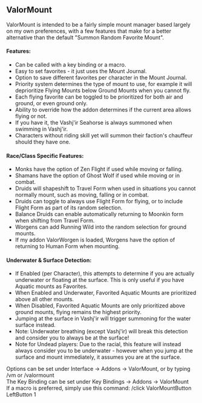 ValorMount
---

ValorMount is intended to be a fairly simple mount manager based largely on my own preferences, with a few features that make for a better alternative than the default "Summon Random Favorite Mount".

#### Features:
- Can be called with a key binding or a macro.
- Easy to set favorites - it just uses the Mount Journal.
- Option to save different favorites per character in the Mount Journal.
- Priority system determines the type of mount to use, for example it will deprioritize Flying Mounts below Ground Mounts when you cannot fly.
- Each flying favorite can be toggled to be prioritized for both air and ground, or even ground only.
- Ability to override how the addon determines if the current area allows flying or not.
- If you have it, the Vashj'ir Seahorse is always summoned when swimming in Vashj'ir.
- Characters without riding skill yet will summon their faction's chauffeur should they have one.

#### Race/Class Specific Features:
- Monks have the option of Zen Flight if used while moving or falling.
- Shamans have the option of Ghost Wolf if used while moving or in combat.
- Druids will shapeshift to Travel Form when used in situations you cannot normally mount, such as moving, falling or in combat.
- Druids can toggle to always use Flight Form for flying, or to include Flight Form as part of its random selection.
- Balance Druids can enable automatically returning to Moonkin form when shifting from Travel Form.
- Worgens can add Running Wild into the random selection for ground mounts.
- If my addon ValorWorgen is loaded, Worgens have the option of returning to Human Form when mounting.

#### Underwater & Surface Detection:
- If Enabled (per Character), this attempts to determine if you are actually underwater or floating at the surface. This is only useful if you have Aquatic mounts as Favorites.
- When Enabled and Underwater, Favorited Aquatic Mounts are prioritized above all other mounts.
- When Disabled, Favorited Aquatic Mounts are only prioritized above ground mounts, flying remains the highest priority.
- Jumping at the surface in Vashj'ir will trigger summoning for the water surface instead.
- Note: Underwater breathing (except Vashj'ir) will break this detection and consider you to always be at the surface!
- Note for Undead players: Due to the racial, this feature will instead always consider you to be underwater - however when you jump at the surface and mount immediately, it assumes you are at the surface.

Options can be set under Interface -> Addons -> ValorMount, or by typing /vm or /valormount \
The Key Binding can be set under Key Bindings -> Addons -> ValorMount \
If a macro is preferred, simply use this command: /click ValorMountButton LeftButton 1
